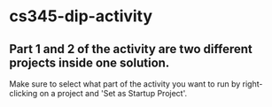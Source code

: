 # cs345-dip-activity
## Part 1 and 2 of the activity are two different projects inside one solution.
Make sure to select what part of the activity you want to run by right-clicking on a project and 'Set as Startup Project'.
